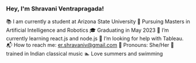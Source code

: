 
### Hey, I'm Shravani Ventrapragada!
:books: I am currently a student at Arizona State University
:school_satchel: Pursuing Masters in Artificial Intelligence and Robotics
:mortar_board: Graduating in May 2023
🌱 I’m currently learning react.js and node.js
:hatching_chick: I’m looking for help with Tableau.
:mailbox_with_mail: How to reach me: er.shravaniv@gmail.com
:woman: Pronouns: She/Her
:musical_score: trained in Indian classical music
:swimmer: Love summers and swimming
